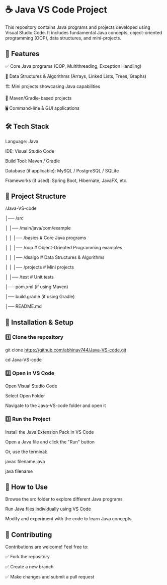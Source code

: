 # ☕ Java VS Code Project

This repository contains Java programs and projects developed using Visual Studio Code. It includes fundamental Java concepts, object-oriented programming (OOP), data structures, and mini-projects.


## 🚀 Features

✅ Core Java programs (OOP, Multithreading, Exception Handling)

🔢 Data Structures & Algorithms (Arrays, Linked Lists, Trees, Graphs)

🏗️ Mini projects showcasing Java capabilities

🔧 Maven/Gradle-based projects

🖥️ Command-line & GUI applications

## 🛠 Tech Stack

Language: Java

IDE: Visual Studio Code

Build Tool: Maven / Gradle

Database (if applicable): MySQL / PostgreSQL / SQLite

Frameworks (if used): Spring Boot, Hibernate, JavaFX, etc.

## 📁 Project Structure


/Java-VS-code

│── /src

│   │── /main/java/com/example

│   │   │── /basics       # Core Java programs

│   │   │── /oop          # Object-Oriented Programming examples

│   │   │── /dsalgo       # Data Structures & Algorithms

│   │   │── /projects     # Mini projects

│   │── /test            # Unit tests

│── pom.xml (if using Maven)

│── build.gradle (if using Gradle)

│── README.md

## 🚀 Installation & Setup

### 1️⃣ Clone the repository



git clone https://github.com/abhinav744/Java-VS-code.git

cd Java-VS-code

### 2️⃣ Open in VS Code

Open Visual Studio Code

Select Open Folder

Navigate to the Java-VS-code folder and open it

### 3️⃣ Run the Project

Install the Java Extension Pack in VS Code

Open a Java file and click the "Run" button

Or, use the terminal:



javac filename.java

java filename

## 🔧 How to Use

Browse the src folder to explore different Java programs

Run Java files individually using VS Code

Modify and experiment with the code to learn Java concepts

## 📌 Contributing

Contributions are welcome! Feel free to:

✅ Fork the repository

✅ Create a new branch

✅ Make changes and submit a pull request
